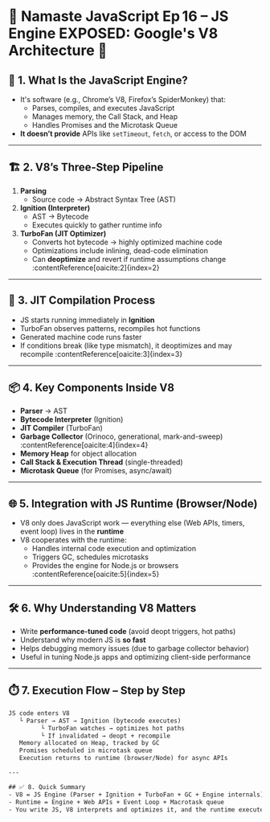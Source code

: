 # 📘 Namaste JavaScript Ep 16 – JS Engine EXPOSED: Google's V8 Architecture 🚀

## 🔧 1. What Is the JavaScript Engine?
- It's software (e.g., Chrome’s V8, Firefox’s SpiderMonkey) that:
  - Parses, compiles, and executes JavaScript
  - Manages memory, the Call Stack, and Heap
  - Handles Promises and the Microtask Queue
- **It doesn’t provide** APIs like `setTimeout`, `fetch`, or access to the DOM

---

## 🏗️ 2. V8’s Three-Step Pipeline
1. **Parsing**
   - Source code → Abstract Syntax Tree (AST)
2. **Ignition (Interpreter)**
   - AST → Bytecode
   - Executes quickly to gather runtime info
3. **TurboFan (JIT Optimizer)**
   - Converts hot bytecode → highly optimized machine code
   - Optimizations include inlining, dead-code elimination
   - Can **deoptimize** and revert if runtime assumptions change :contentReference[oaicite:2]{index=2}

---

## 🧠 3. JIT Compilation Process
- JS starts running immediately in **Ignition**
- TurboFan observes patterns, recompiles hot functions
- Generated machine code runs faster
- If conditions break (like type mismatch), it deoptimizes and may recompile :contentReference[oaicite:3]{index=3}

---

## 📦 4. Key Components Inside V8
- **Parser** → AST  
- **Bytecode Interpreter** (Ignition)  
- **JIT Compiler** (TurboFan)  
- **Garbage Collector** (Orinoco, generational, mark-and-sweep) :contentReference[oaicite:4]{index=4}  
- **Memory Heap** for object allocation  
- **Call Stack & Execution Thread** (single-threaded)  
- **Microtask Queue** (for Promises, async/await)

---

## 🌐 5. Integration with JS Runtime (Browser/Node)
- V8 only does JavaScript work — everything else (Web APIs, timers, event loop) lives in the **runtime**  
- V8 cooperates with the runtime:
  - Handles internal code execution and optimization  
  - Triggers GC, schedules microtasks  
  - Provides the engine for Node.js or browsers :contentReference[oaicite:5]{index=5}

---

## 🛠️ 6. Why Understanding V8 Matters
- Write **performance-tuned code** (avoid deopt triggers, hot paths)
- Understand why modern JS is **so fast**
- Helps debugging memory issues (due to garbage collector behavior)
- Useful in tuning Node.js apps and optimizing client-side performance

---

## ⏱️ 7. Execution Flow – Step by Step
```txt
JS code enters V8
   └ Parser → AST → Ignition (bytecode executes)
         └ TurboFan watches → optimizes hot paths
         └ If invalidated → deopt + recompile
   Memory allocated on Heap, tracked by GC
   Promises scheduled in microtask queue
   Execution returns to runtime (browser/Node) for async APIs

---

## ✅ 8. Quick Summary
- V8 = JS Engine (Parser + Ignition + TurboFan + GC + Engine internals)
- Runtime = Engine + Web APIs + Event Loop + Macrotask queue
- You write JS, V8 interprets and optimizes it, and the runtime executes everything asynchronously
